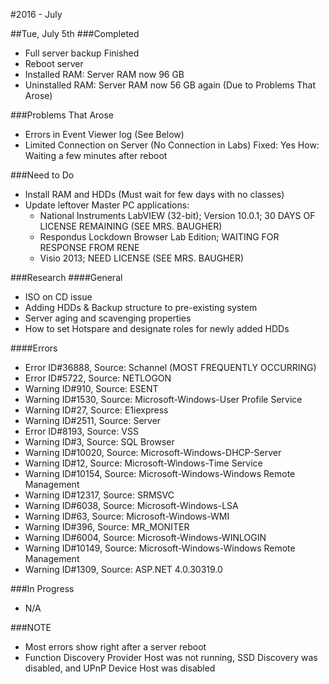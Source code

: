 #2016 - July

##Tue, July 5th
###Completed
* Full server backup Finished
* Reboot server
* Installed RAM: Server RAM now 96 GB
* Uninstalled RAM: Server RAM now 56 GB again (Due to Problems That Arose)

###Problems That Arose
* Errors in Event Viewer log (See Below)
* Limited Connection on Server (No Connection in Labs)                       Fixed: Yes          How: Waiting a few minutes after reboot

###Need to Do
* Install RAM and HDDs (Must wait for few days with no classes)
* Update leftover Master PC applications:
  * National Instruments LabVIEW (32-bit); Version 10.0.1; 30 DAYS OF LICENSE REMAINING (SEE MRS. BAUGHER)
  * Respondus Lockdown Browser Lab Edition; WAITING FOR RESPONSE FROM RENE
  * Visio 2013; NEED LICENSE (SEE MRS. BAUGHER)

###Research
####General
* ISO on CD issue
* Adding HDDs & Backup structure to pre-existing system
* Server aging and scavenging properties
* How to set Hotspare and designate roles for newly added HDDs

####Errors
* Error ID#36888, Source: Schannel (MOST FREQUENTLY OCCURRING)
* Error ID#5722, Source: NETLOGON
* Warning ID#910, Source: ESENT
* Warning ID#1530, Source: Microsoft-Windows-User Profile Service
* Warning ID#27, Source: E1iexpress
* Warning ID#2511, Source: Server
* Error ID#8193, Source: VSS
* Warning ID#3, Source: SQL Browser
* Warning ID#10020, Source: Microsoft-Windows-DHCP-Server
* Warning ID#12, Source: Microsoft-Windows-Time Service
* Warning ID#10154, Source: Microsoft-Windows-Windows Remote Management
* Warning ID#12317, Source: SRMSVC
* Warning ID#6038, Source: Microsoft-Windows-LSA
* Warning ID#63, Source: Microsoft-Windows-WMI
* Warning ID#396, Source: MR_MONITER
* Warning ID#6004, Source: Microsoft-Windows-WINLOGIN
* Warning ID#10149, Source: Microsoft-Windows-Windows Remote Management
* Warning ID#1309, Source: ASP.NET 4.0.30319.0

###In Progress
* N/A

###NOTE
* Most errors show right after a server reboot
* Function Discovery Provider Host was not running, SSD Discovery was disabled, and UPnP Device Host was disabled
